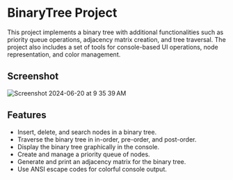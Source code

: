 # BinaryTree Project

This project implements a binary tree with additional functionalities such as priority queue operations, adjacency matrix creation, and tree traversal. The project also includes a set of tools for console-based UI operations, node representation, and color management.

## Screenshot

![Screenshot 2024-06-20 at 9 35 39 AM](https://github.com/owaisazmal/BinaryTree-Project/assets/87142612/3bb8dd5c-7f3d-42b2-be64-74f553a126f5)


## Features

- Insert, delete, and search nodes in a binary tree.
- Traverse the binary tree in in-order, pre-order, and post-order.
- Display the binary tree graphically in the console.
- Create and manage a priority queue of nodes.
- Generate and print an adjacency matrix for the binary tree.
- Use ANSI escape codes for colorful console output.

